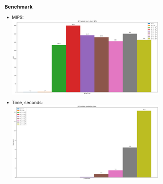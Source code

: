 ### Benchmark

- MIPS:
![img](../pics/jit-translator-mips.png)

- Time, seconds:
![img](../pics/jit-translator-time.png)
